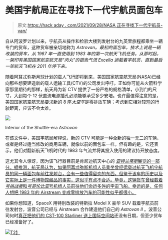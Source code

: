 # 美国宇航局正在寻找下一代宇航员面包车

> 原文:[https://hack aday . com/2021/09/28/NASA 正在寻找下一代宇航员-van/](https://hackaday.com/2021/09/28/nasa-is-looking-for-a-next-gen-astronaut-van/)

自从阿波罗计划以来，宇航员从操作和检验大楼到发射台的九英里旅程都乘坐一辆专门的货车，这种货车被亲切地称为 *Astrovan。最初的面包车，技术上说是一辆改装的房车，从 1967 年一直使用到 1983 年的第一次航天飞机任务。从那时起，一架印有美国国家航空航天局“肉丸”的银色气流 Excella 运载着宇航员，直到最后一架航天飞机在 2011 年停下来。*

随着阿耳忒弥斯月球计划的载人飞行即将到来，美国国家航空航天局(NASA)已经向那些想要建造新的载人运输工具(CTV)的公司发出呼吁。正如你可能从火箭科学家那里期待的那样，航天局为新 CTV 提供了一份严格的规格清单，小到门的尺寸，大到每个 12 伏直流电源插孔必须能够承受多少安培。也许最值得注意的是，美国国家航空航天局要求新的 8 座*太空车*是零排放车辆；考虑到它相对较短的行驶距离，应该不会太难。

[![](../Images/6dc818a5d6d65e6fba570ccb42b0e431.png)](https://hackaday.com/wp-content/uploads/2021/09/astrovan_detail1.jpg)

Interior of the Shuttle-era *Astrovan*

在该文件中，美国宇航局解释说，新的 CTV 可能是一种全新的独一无二的车辆，或者是经过适当修改的商用车辆，就像以前的面包车一样。但有趣的是，它还表示，他们对翻新航天飞机时代的 1983 年气流并将其投入使用的建议持开放态度。

这尤其令人惊讶，因为该飞行器目前是肯尼迪航天中心的 [*亚特兰蒂斯*展览的一部分。据推测，航天局认为，如果阿耳忒弥斯机组人员乘坐曾经运载过航天飞机宇航员的同一辆面包车前往发射台，会有一些值得留恋的东西，但鉴于该车的历史以及它实际上是一件博物馆藏品的事实，这似乎有点不合适。毕竟，这辆货车曾经载着*号挑战者*和*号哥伦比亚*号机组人员前往他们命运多舛的宇宙飞船。幸运的是，任何人想把 1983 年的 Airstream 变成零排放汽车的可能性似乎都很小。](https://hackaday.com/2019/06/18/an-evening-with-space-shuttle-atlantis/)

如果你想知道，SpaceX 用特别改装的特斯拉 Model X 豪华 SUV 载着宇航员前往发射台，波音公司已经与 Airstream 合作建造他们自己的 *Astrovan II* 。波音公司何时[真正把他们的 CST-100 Starliner 送上国际空间站](https://hackaday.com/2019/12/20/boeings-starliner-fails-to-reach-space-station/)还没有日期，但至少货车已经准备好了。

[![](../Images/ba071e866eb87ba085ccbb656c0cf9bb.png)T2】](https://hackaday.com/wp-content/uploads/2021/09/astrovan_detail2.jpg)